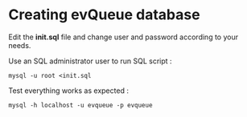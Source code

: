 # Creating evQueue database

Edit the **init.sql** file and change user and password according to your needs.

Use an SQL administrator user to run SQL script :

```
mysql -u root <init.sql
```

Test everything works as expected :

```
mysql -h localhost -u evqueue -p evqueue
```
